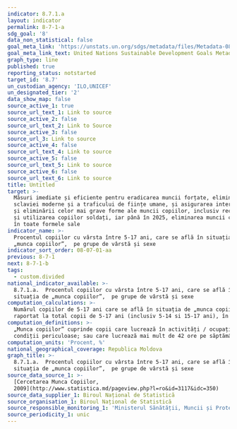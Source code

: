 ```yaml
---
indicator: 8.7.1.a
layout: indicator
permalink: 8-7-1-a
sdg_goal: '8'
data_non_statistical: false
goal_meta_link: 'https://unstats.un.org/sdgs/metadata/files/Metadata-08-07-01.pdf'
goal_meta_link_text: United Nations Sustainable Development Goals Metadata (pdf 525kB)
graph_type: line
published: true
reporting_status: notstarted
target_id: '8.7'
un_custodian_agency: 'ILO,UNICEF'
un_designated_tier: '2'
data_show_map: false
source_active_1: true
source_url_text_1: Link to source
source_active_2: false
source_url_text_2: Link to Source
source_active_3: false
source_url_3: Link to source
source_active_4: false
source_url_text_4: Link to source
source_active_5: false
source_url_text_5: Link to source
source_active_6: false
source_url_text_6: Link to source
title: Untitled
target: >-
  Măsuri imediate și eficiente pentru eradicarea muncii forțate, eliminarea
  sclaviei moderne și a traficului de ființe umane, și asigurarea interzicerii
  și eliminării celor mai grave forme ale muncii copiilor, inclusiv recrutarea
  și utilizarea copiilor soldați, iar până în 2025, eliminarea muncii copiilor
  în toate formele sale
indicator_name: >-
  Procentul copiilor cu vârsta între 5-17 ani, care se află în situația de
  „munca copiilor”,  pe grupe de vârstă și sexe
indicator_sort_order: 08-07-01-aa
previous: 8-7-1
next: 8-7-1-b
tags:
  - custom.divided
national_indicator_available: >-
  8.7.1.a.  Procentul copiilor cu vârsta între 5-17 ani, care se află în
  situația de „munca copiilor”,  pe grupe de vârstă și sexe
computation_calculations: >-
  Numărul copiilor de 5-17 ani care se află în situația de „munca copiilor”
  raportat la total copii de 5-17 ani (inclusiv 5-14 si 15-17 ani), în procente.
computation_definitions: >-
  „Munca copiilor” cuprinde copii care lucrează în activități / ocupații /
  condiții periculoase; sau care lucrează mai mult de 42 ore pe săptămână.
computation_units: 'Procent, %'
national_geographical_coverage: Republica Moldova
graph_title: >-
  8.7.1.a.  Procentul copiilor cu vârsta între 5-17 ani, care se află în
  situația de „munca copiilor”,  pe grupe de vârstă și sexe
source_data_source_1: >-
  [Cercetarea Munca Copiilor,
  2009](http://www.statistica.md/pageview.php?l=ro&id=3117&idc=350)
source_data_supplier_1: Biroul Național de Statistică
source_organisation_1: Biroul Național de Statistică
source_responsible_monitoring_1: 'Ministerul Sănătății, Muncii și Protecției Sociale'
source_periodicity_1: unic
---
```

